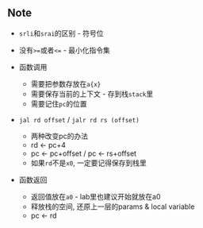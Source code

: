 ## Note


* `srli`和`srai`的区别 - 符号位

* 没有`>=`或者`<=` - 最小化指令集

* 函数调用
    * 需要把参数存放在`a{x}`
    * 需要保存当前的上下文 - 存到栈`stack`里
    * 需要记住`pc`的位置

* `jal rd offset` / `jalr rd rs (offset)`
    * 两种改变pc的办法
    * rd <- pc+4
    * pc <- pc+offset / pc <- rs+offset
    * 如果`rd`不是`x0`, 一定要记得保存到栈里

* 函数返回
    * 返回值放在`a0` - lab里也建议开始就放在a0
    * 释放栈的空间, 还原上一层的params & local variable
    * pc <- rd

